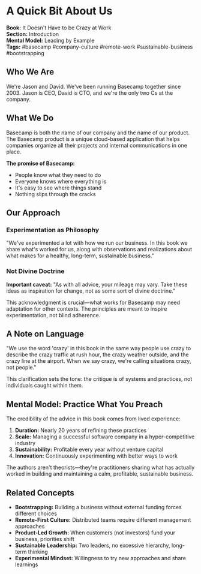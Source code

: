 # A Quick Bit About Us

**Book:** It Doesn't Have to be Crazy at Work  
**Section:** Introduction  
**Mental Model:** Leading by Example  
**Tags:** #basecamp #company-culture #remote-work #sustainable-business #bootstrapping

## Who We Are

We're Jason and David. We've been running Basecamp together since 2003. Jason is CEO, David is CTO, and we're the only two Cs at the company.

## What We Do

Basecamp is both the name of our company and the name of our product. The Basecamp product is a unique cloud-based application that helps companies organize all their projects and internal communications in one place. 

**The promise of Basecamp:**
- People know what they need to do
- Everyone knows where everything is
- It's easy to see where things stand
- Nothing slips through the cracks

## Our Approach

### Experimentation as Philosophy
"We've experimented a lot with how we run our business. In this book we share what's worked for us, along with observations and realizations about what makes for a healthy, long-term, sustainable business."

### Not Divine Doctrine
**Important caveat:** "As with all advice, your mileage may vary. Take these ideas as inspiration for change, not as some sort of divine doctrine."

This acknowledgment is crucial—what works for Basecamp may need adaptation for other contexts. The principles are meant to inspire experimentation, not blind adherence.

## A Note on Language

"We use the word 'crazy' in this book in the same way people use crazy to describe the crazy traffic at rush hour, the crazy weather outside, and the crazy line at the airport. When we say crazy, we're calling situations crazy, not people."

This clarification sets the tone: the critique is of systems and practices, not individuals caught within them.

## Mental Model: Practice What You Preach

The credibility of the advice in this book comes from lived experience:

1. **Duration:** Nearly 20 years of refining these practices
2. **Scale:** Managing a successful software company in a hyper-competitive industry
3. **Sustainability:** Profitable every year without venture capital
4. **Innovation:** Continuously experimenting with better ways to work

The authors aren't theorists—they're practitioners sharing what has actually worked in building and maintaining a calm, profitable, sustainable business.

## Related Concepts

- **Bootstrapping:** Building a business without external funding forces different choices
- **Remote-First Culture:** Distributed teams require different management approaches
- **Product-Led Growth:** When customers (not investors) fund your business, priorities shift
- **Sustainable Leadership:** Two leaders, no excessive hierarchy, long-term thinking
- **Experimental Mindset:** Willingness to try new approaches and share learnings